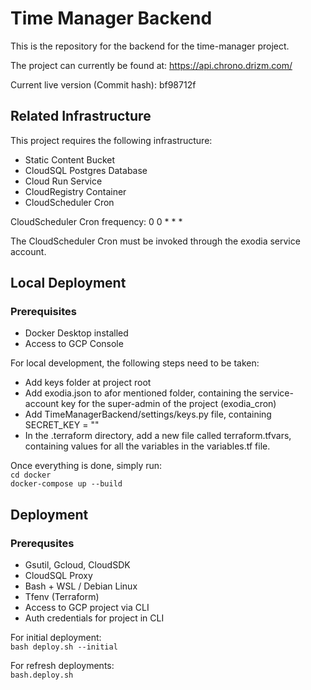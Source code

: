 # Time Manager Backend

This is the repository for the backend
for the time-manager project.

The project can currently be found at:
https://api.chrono.drizm.com/

Current live version (Commit hash):
bf98712f

## Related Infrastructure

This project requires the following
infrastructure:
- Static Content Bucket
- CloudSQL Postgres Database
- Cloud Run Service
- CloudRegistry Container
- CloudScheduler Cron

CloudScheduler Cron frequency:
0 0 * * *

The CloudScheduler Cron must be invoked
through the exodia service account.

## Local Deployment

### Prerequisites

- Docker Desktop installed
- Access to GCP Console

For local development, the following steps
need to be taken:
- Add keys folder at project root
- Add exodia.json to afor mentioned folder,
containing the service-account key for the
super-admin of the project (exodia_cron)
- Add TimeManagerBackend/settings/keys.py
file, containing SECRET_KEY = "<some-value>"
- In the .terraform directory, add a new
file called terraform.tfvars, containing
values for all the variables in the
variables.tf file.

Once everything is done, simply run:  
``cd docker``  
``docker-compose up --build``

## Deployment

### Prerequsites

- Gsutil, Gcloud, CloudSDK
- CloudSQL Proxy
- Bash + WSL / Debian Linux
- Tfenv (Terraform)
- Access to GCP project via CLI
- Auth credentials for project in CLI

For initial deployment:  
``bash deploy.sh --initial``  

For refresh deployments:  
``bash.deploy.sh``
